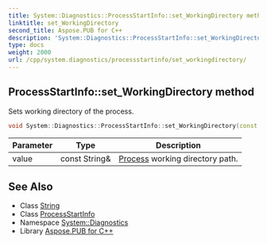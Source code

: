 ```yaml
---
title: System::Diagnostics::ProcessStartInfo::set_WorkingDirectory method
linktitle: set_WorkingDirectory
second_title: Aspose.PUB for C++
description: 'System::Diagnostics::ProcessStartInfo::set_WorkingDirectory method. Sets working directory of the process in C++.'
type: docs
weight: 2000
url: /cpp/system.diagnostics/processstartinfo/set_workingdirectory/
---
```

## ProcessStartInfo::set_WorkingDirectory method


Sets working directory of the process.

```cpp
void System::Diagnostics::ProcessStartInfo::set_WorkingDirectory(const String &value)
```


| Parameter | Type | Description |
| --- | --- | --- |
| value | const String\& | [Process](../../process/) working directory path. |

## See Also

* Class [String](../../../system/string/)
* Class [ProcessStartInfo](../)
* Namespace [System::Diagnostics](../../)
* Library [Aspose.PUB for C++](../../../)
